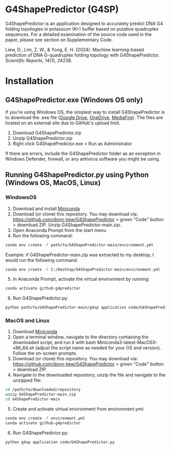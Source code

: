 # G4ShapePredictor (G4SP)
G4ShapePredictor is an application designed to accurately predict DNA G4 folding topologies in potassium (K+) buffer based on putative quadruplex sequences. For a detailed examination of the source code used in the paper, please see section on Supplementary Code.

Liew, D., Lim, Z. W., & Yong, E. H. (2024). Machine learning-based prediction of DNA G-quadruplex folding topology with G4ShapePredictor. *Scientific Reports*, 14(1), 24238.

# Installation
## G4ShapePredictor.exe (Windows OS only)
If you're using Windows OS, the simplest way to install G4ShapePredictor is to download the .exe file ([Google Drive](https://drive.google.com/file/d/1Cere2jX_zUgypFrG4FWjMmpy0yBjqASH/view?usp=sharing), [OneDrive](https://entuedu-my.sharepoint.com/:u:/g/personal/liew0207_e_ntu_edu_sg/EWva8coMN1ROvsZfTWumbHABUtiK4jk7lWsIOJM-nsM_KQ?e=k1LcmO), [MediaFire](https://www.mediafire.com/file/if9f4d713b4tiew/G4ShapePredictor.zip/file)). The files are hosted on an external site due to GitHub's upload limit.

1. Download G4ShapePredictor.zip
2. Unzip G4ShapePredictor.zip
3. Right click G4ShapePredictor.exe > Run as Administrator

If there are errors, include the G4ShapePredictor folder as an exception in Windows Defender, firewall, or any antivirus software you might be using.

## Running G4ShapePredictor.py using Python (Windows OS, MacOS, Linux)

### WindowsOS
1. Download and install [Miniconda](https://docs.anaconda.com/miniconda/)
2. Download (or clone) this repository. You may download via: https://github.com/donn-liew/G4ShapePredictor > green "Code" button > download ZIP. Unzip G4ShapePredictor-main.zip.
3. Open Anaconda Prompt from the start menu
4. Run the following command:
```bash
conda env create -f path/to/G4ShapePredictor-main/environment.yml
```
Example: if G4ShapePredictor-main.zip was extracted to my desktop, I would run the following command:
```bash
conda env create -f C:/Desktop/G4ShapePredictor-main/environment.yml
```
5. In Anaconda Prompt, activate the virtual environment by running:
```bash
conda activate github-g4predictor
```
6. Run G4ShapePredictor.py:
```bash
python path/to/G4ShapePredictor-main/g4sp application code/G4ShapePredictor.py
```

### MacOS and Linux
1. Download [Miniconda](https://docs.anaconda.com/miniconda/)
2. Open a terminal window, navigate to the directory containing the downloaded script, and run it with bash Miniconda3-latest-MacOSX-x86_64.sh (adjust the script name as needed for your OS and version). Follow the on-screen prompts.
3. Download (or clone) this repository. You may download via: https://github.com/donn-liew/G4ShapePredictor > green "Code" button > download ZIP.
4. Navigate to the downloaded repository, unzip the file and navigate to the unzipped file:
```bash
cd /path/to/downloaded/repository
unzip G4ShapePredictor-main.zip
cd G4ShapePredictor-main
```
5. Create and activate virtual environment from environment.yml:
```bash
conda env create -f environment.yml
conda activate github-g4predictor
```
6. Run G4ShapePredictor.py:
```bash
python g4sp application code/G4ShapePredictor.py
```
<!-- 
# Supplementary Code
1. Code is written in Python programming language and is found in g4sp supplementary > G4ShapePredictor_Paper_Supplementary.py
2. Packed neatly as a class function G4Data
-->
